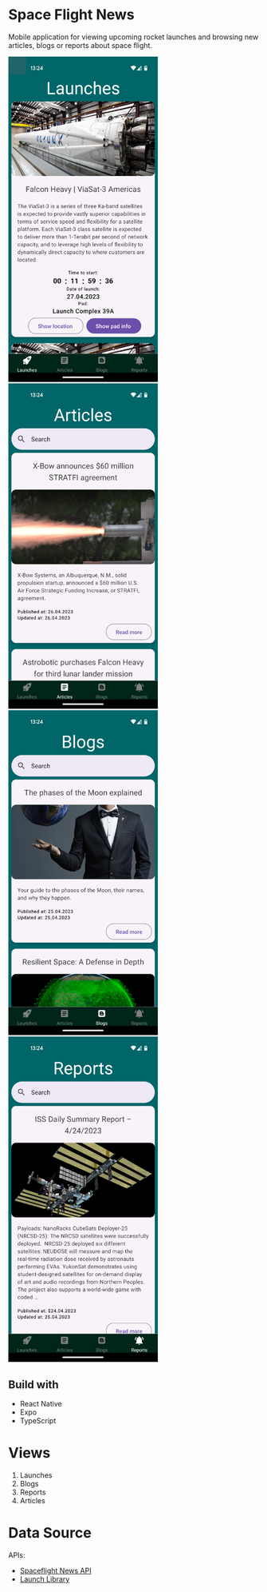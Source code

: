 # Space Flight News

Mobile application for viewing upcoming rocket launches and browsing new articles, blogs or reports about space flight.

<img src="screenshots/launches.png" alt="Launches Page" width="300"/>
<img src="screenshots/articles.png" alt="Articles Page" width="300"/>
<img src="screenshots/blogs.png" alt="Blogs Page" width="300"/>
<img src="screenshots/reports.png" alt="Reports Page" width="300"/>

## Build with

- React Native
- Expo
- TypeScript

# Views

1. Launches
2. Blogs
3. Reports
4. Articles

# Data Source

APIs:

- [Spaceflight News API](https://thespacedevs.com/llapi)
- [Launch Library](https://ll.thespacedevs.com/2.2.0/swagger/)
